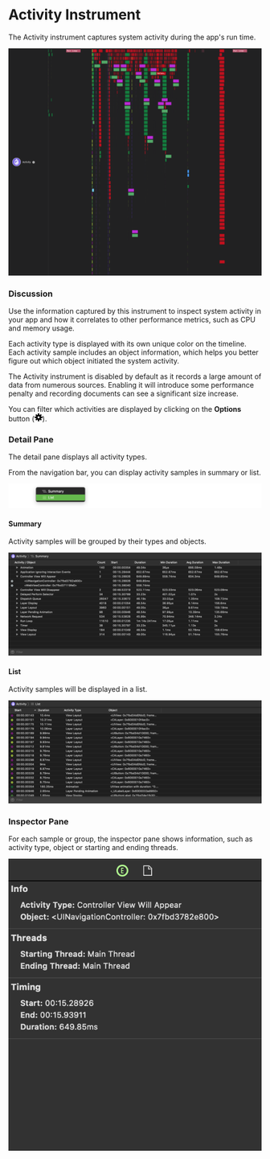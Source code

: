# Activity Instrument

The Activity instrument captures system activity during the app's run time.

![Activity](Resources/Instrument_Activity.png "Activity")

### Discussion

Use the information captured by this instrument to inspect system activity in your app and how it correlates to other performance metrics, such as CPU and memory usage.

Each activity type is displayed with its own unique color on the timeline. Each activity sample includes an object information, which helps you better figure out which object initiated the system activity.

The Activity instrument is disabled by default as it records a large amount of data from numerous sources. Enabling it will introduce some performance penalty and recording documents can see a significant size increase.

You can filter which activities are displayed by clicking on the **Options** button (![Gear Button](Resources/Button_TimelineOptions.png)).

### Detail Pane

The detail pane displays all activity types.

From the navigation bar, you can display activity samples in summary or list.

![Events Detail Menu](Resources/Instrument_Events_Menu.png "Events Detail Menu")

#### Summary

Activity samples will be grouped by their types and objects.

![Activity Detail Pane](Resources/Instrument_Activity_DetailPane.png "Activity Detail Pane")

#### List

Activity samples will be displayed in a list.

![Activity Detail Pane—List](Resources/Instrument_Activity_DetailPane_List.png)

### Inspector Pane

For each sample or group, the inspector pane shows information, such as activity type, object or starting and ending threads.

![Activity Inspector Pane](Resources/Instrument_Activity_InspectorPane.png "Activity Inspector Pane")
